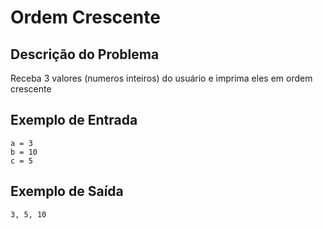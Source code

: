 # Ordem Crescente

## Descrição do Problema

Receba 3 valores (numeros inteiros) do usuário e imprima eles em ordem crescente

## Exemplo de Entrada

```
a = 3
b = 10
c = 5
```

## Exemplo de Saída

```
3, 5, 10
```
